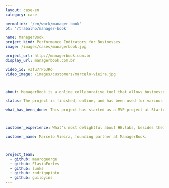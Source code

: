 ```yaml
---
layout: case-en
category: case

permalink: '/en/work/manager-book'
pt: '/trabalho/manager-book'

name: ManagerBook
project_kind: Performance Indicators for Businesses.
image: /images/cases/managerbook.jpg

project_url: http://managerbook.com.br
display_url: managerbook.com.br

video_id: vZfu7rP5JRo
video_image: /images/customers/marcelo-vieira.jpg



about: ManagerBook is a online collaborative tool that allows businesses to share their KPIs internally so that everyone is on the same page and shares essencial business knowledge more effectively.

status: The project is finished, online, and has been used for various companies.

what_has_been_done: This project has started as a MVP project at Startup:DEV, and then continued development, so now it's finished. It's a good example of someone who launched his idea and chose to continue with us.



customer_experience: What's most delightful about HE:labs, besides their technical know-how, was the spirit of working collaboratively with very interesting ideas and solutions for our needs. I'm very pleased and happy to work with the guys at HE:labs.

customer_name: Marcelo Vieira, founding partner at ManagerBook.



project_team:
  - github: maurogeorge
  - github: FlaviaFortes
  - github: lunks
  - github: rodrigopinto
  - github: guiloyins
---
```

